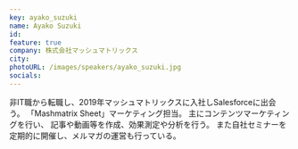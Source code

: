 ```yaml
---
key: ayako_suzuki
name: Ayako Suzuki
id: 
feature: true
company: 株式会社マッシュマトリックス
city: 
photoURL: /images/speakers/ayako_suzuki.jpg
socials:
---
```

非IT職から転職し、2019年マッシュマトリックスに入社しSalesforceに出会う。
「Mashmatrix Sheet」マーケティング担当。
主にコンテンツマーケティングを行い、
記事や動画等を作成、効果測定や分析を行う。
また自社セミナーを定期的に開催し、メルマガの運営も行っている。